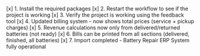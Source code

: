 [x] 1. Install the required packages
[x] 2. Restart the workflow to see if the project is working
[x] 3. Verify the project is working using the feedback tool
[x] 4. Updated billing system - now shows total prices (service + pickup charges)
[x] 5. Revenue calculations now only from delivered/returned batteries (not ready)
[x] 6. Bills can be printed from all sections (delivered, finished, all batteries)
[x] 7. Import completed - Battery Repair ERP System fully operational
